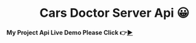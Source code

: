 <h1 align="center"> Cars Doctor Server Api  😀</h1>



#### My Project Api Live Demo Please Click 👉[▶](https://cars-doctor-server.vercel.app/ 'Click For Live Project Demo')

